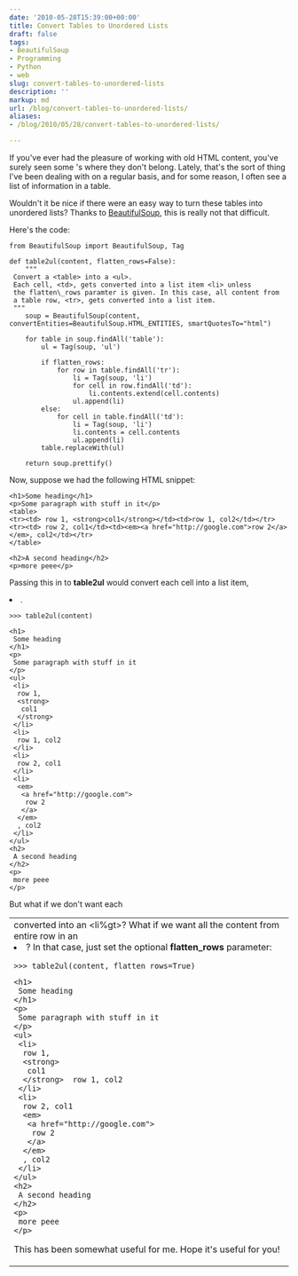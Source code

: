```yaml
---
date: '2010-05-28T15:39:00+00:00'
title: Convert Tables to Unordered Lists
draft: false
tags:
- BeautifulSoup
- Programming
- Python
- web
slug: convert-tables-to-unordered-lists
description: ''
markup: md
url: /blog/convert-tables-to-unordered-lists/
aliases:
- /blog/2010/05/28/convert-tables-to-unordered-lists/

---
```


If you've ever had the pleasure of working with old HTML content, you've surely seen some <table>'s where they don't belong. Lately, that's the sort of thing I've been dealing with on a regular basis, and for some reason, I often see a list of information in a table.  
  
Wouldn't it be nice if there were an easy way to turn these tables into unordered lists? Thanks to [BeautifulSoup](http://www.crummy.com/software/BeautifulSoup/), this is really not that difficult.  
  
Here's the code:  

```
from BeautifulSoup import BeautifulSoup, Tag   
  
def table2ul(content, flatten_rows=False):  
    """   
 Convert a <table> into a <ul>.  
 Each cell, <td>, gets converted into a list item <li> unless  
 the flatten\_rows paramter is given. In this case, all content from   
 a table row, <tr>, gets converted into a list item.  
 """  
    soup = BeautifulSoup(content, convertEntities=BeautifulSoup.HTML_ENTITIES, smartQuotesTo="html")  
  
    for table in soup.findAll('table'):  
        ul = Tag(soup, 'ul')  
  
        if flatten_rows:  
            for row in table.findAll('tr'):  
                li = Tag(soup, 'li')  
                for cell in row.findAll('td'):  
                    li.contents.extend(cell.contents)  
                ul.append(li)  
        else:  
            for cell in table.findAll('td'):  
                li = Tag(soup, 'li')  
                li.contents = cell.contents  
                ul.append(li)  
        table.replaceWith(ul)  
  
    return soup.prettify()
```
  
  
Now, suppose we had the following HTML snippet:
```
<h1>Some heading</h1>  
<p>Some paragraph with stuff in it</p>  
<table>  
<tr><td> row 1, <strong>col1</strong></td><td>row 1, col2</td></tr>  
<tr><td> row 2, col1</td><td><em><a href="http://google.com">row 2</a></em>, col2</td></tr>  
</table>  
  
<h2>A second heading</h2>  
<p>more peee</p>
```
  
  
Passing this in to **table2ul** would convert each cell into a list item, <li>. 
```
>>> table2ul(content)
```
  

```
<h1>  
 Some heading  
</h1>  
<p>  
 Some paragraph with stuff in it  
</p>  
<ul>  
 <li>  
  row 1,  
  <strong>  
   col1  
  </strong>  
 </li>  
 <li>  
  row 1, col2  
 </li>  
 <li>  
  row 2, col1  
 </li>  
 <li>  
  <em>  
   <a href="http://google.com">  
    row 2  
   </a>  
  </em>  
  , col2  
 </li>  
</ul>  
<h2>  
 A second heading  
</h2>  
<p>  
 more peee  
</p>
```
  
  
But what if we don't want each <td> converted into an <li%gt>? What if we want all the content from entire row in an <li>? In that case, just set the optional **flatten\_rows** parameter:  

```
>>> table2ul(content, flatten_rows=True)
```
  

```
<h1>  
 Some heading  
</h1>  
<p>  
 Some paragraph with stuff in it  
</p>  
<ul>  
 <li>  
  row 1,  
  <strong>  
   col1  
  </strong>  row 1, col2  
 </li>  
 <li>  
  row 2, col1  
  <em>  
   <a href="http://google.com">  
    row 2  
   </a>  
  </em>  
  , col2  
 </li>  
</ul>  
<h2>  
 A second heading  
</h2>  
<p>  
 more peee  
</p>
```
  
  
This has been somewhat useful for me. Hope it's useful for you!